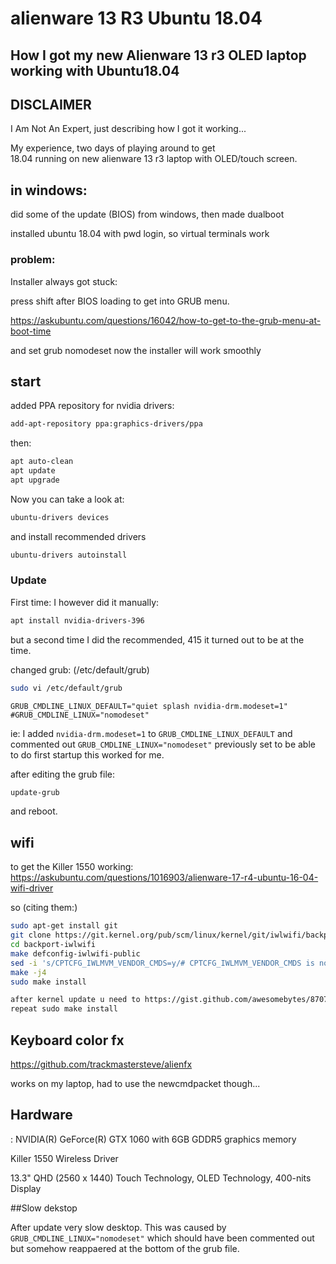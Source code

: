 # alienware 13 R3 Ubuntu 18.04
## How I got my new Alienware 13 r3 OLED laptop working with Ubuntu18.04

## DISCLAIMER
I Am Not An Expert, just describing how I got it working...

 My experience, two days of playing around to get  
18.04 running on new alienware 13 r3 laptop with OLED/touch screen.

## in windows:
did some of the update (BIOS) from windows, then made dualboot

installed ubuntu 18.04 with  pwd login, so virtual terminals work

### problem:
Installer always got stuck:

press shift after BIOS loading to get into GRUB menu.

https://askubuntu.com/questions/16042/how-to-get-to-the-grub-menu-at-boot-time

and set grub nomodeset
now the installer will work smoothly


## start

added PPA repository for nvidia drivers:

```bash
add-apt-repository ppa:graphics-drivers/ppa
```

then:
```bash
apt auto-clean
apt update
apt upgrade
```
Now you can take a look at:

```bash
ubuntu-drivers devices
```

and install recommended drivers

```bash
ubuntu-drivers autoinstall
```
### Update
First time:
I however did it manually:

```bash
apt install nvidia-drivers-396
```

but a second time I did the recommended, 415
it turned out to be at the time.


changed grub: (/etc/default/grub)

```bash
sudo vi /etc/default/grub
```

```
GRUB_CMDLINE_LINUX_DEFAULT="quiet splash nvidia-drm.modeset=1"
#GRUB_CMDLINE_LINUX="nomodeset"
```
ie: I added ```nvidia-drm.modeset=1``` to ```GRUB_CMDLINE_LINUX_DEFAULT``` and
commented out ```GRUB_CMDLINE_LINUX="nomodeset"``` previously set to be able to do first startup
this worked for me.

after editing the grub file:

```bash
update-grub
```
and reboot.

## wifi

to get the Killer 1550 working:
https://askubuntu.com/questions/1016903/alienware-17-r4-ubuntu-16-04-wifi-driver

so (citing them:)

```bash
sudo apt-get install git
git clone https://git.kernel.org/pub/scm/linux/kernel/git/iwlwifi/backport-iwlwifi.git
cd backport-iwlwifi
make defconfig-iwlwifi-public
sed -i 's/CPTCFG_IWLMVM_VENDOR_CMDS=y/# CPTCFG_IWLMVM_VENDOR_CMDS is not set/' .config
make -j4
sudo make install

after kernel update u need to https://gist.github.com/awesomebytes/87071f45b88eea334c6c8065a5956614
repeat sudo make install


```
## Keyboard color fx

https://github.com/trackmastersteve/alienfx

works on my laptop, had to use the newcmdpacket though...

## Hardware
: NVIDIA(R) GeForce(R) GTX 1060 with 6GB GDDR5 graphics memory

Killer 1550 Wireless Driver

13.3" QHD (2560 x 1440) Touch Technology, OLED Technology, 400-nits Display

##Slow dekstop

After update very slow desktop. This was caused by
```GRUB_CMDLINE_LINUX="nomodeset"``` which should have been commented out but 
somehow reappaered at the bottom of the grub file.


